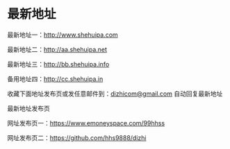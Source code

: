 # 最新地址
最新地址一：http://www.shehuipa.com

最新地址二：http://aa.shehuipa.net

最新地址三：http://bb.shehuipa.info

备用地址四：http://cc.shehuipa.in

收藏下面地址发布页或发任意邮件到：dizhicom@gmail.com 自动回复最新地址

最新地址发布页

网址发布页一：https://www.emoneyspace.com/99hhss

网址发布页二：https://github.com/hhs9888/dizhi
